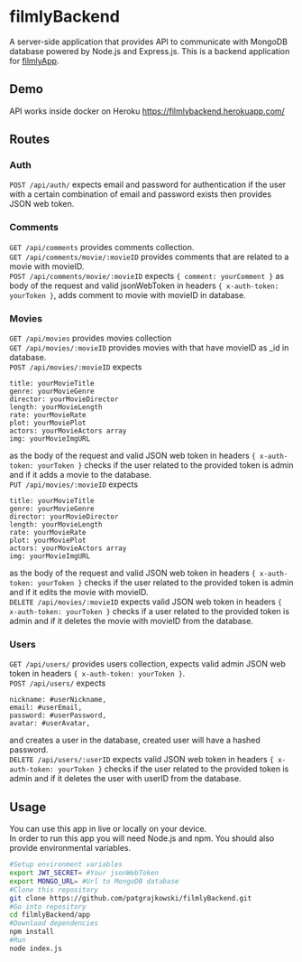 # filmlyBackend
A server-side application that provides API to communicate with MongoDB database powered by Node.js and Express.js. This is a backend application for [filmlyApp](https://github.com/patgrajkowski/filmlyApp.git).
## Demo
API works inside docker on Heroku https://filmlybackend.herokuapp.com/
## Routes
### Auth
```POST /api/auth/``` expects email and password for authentication if the user with a certain combination of email and password exists then provides JSON web token.
### Comments
``` GET /api/comments ``` provides comments collection.\
``` GET /api/comments/movie/:movieID ``` provides comments that are related to a movie with movieID.\
``` POST /api/comments/movie/:movieID ``` expects ``` { comment: yourComment } ``` as body of the request and valid jsonWebToken in headers ``` { x-auth-token: yourToken } ```, adds comment to movie with movieID in database.
### Movies
``` GET /api/movies ``` provides movies collection\
``` GET /api/movies/:movieID ``` provides movies with that have movieID as _id in database.\
``` POST /api/movies/:movieID ``` expects 
```  
title: yourMovieTitle
genre: yourMovieGenre
director: yourMovieDirector
length: yourMovieLength
rate: yourMovieRate
plot: yourMoviePlot
actors: yourMovieActors array
img: yourMovieImgURL
``` 
as the body of the request and valid JSON web token in headers ``` { x-auth-token: yourToken } ``` checks if the user related to the provided token is admin and if it adds a movie to the database.\
``` PUT /api/movies/:movieID ``` expects 
```  
title: yourMovieTitle
genre: yourMovieGenre
director: yourMovieDirector
length: yourMovieLength
rate: yourMovieRate
plot: yourMoviePlot
actors: yourMovieActors array
img: yourMovieImgURL
``` 
as the body of the request and valid JSON web token in headers ``` { x-auth-token: yourToken } ``` checks if the user related to the provided token is admin and if it edits the movie with movieID.\
``` DELETE /api/movies/:movieID ``` expects valid JSON web token in headers ``` { x-auth-token: yourToken } ``` checks if a user related to the provided token is admin and if it deletes the movie with movieID from the database.
### Users
``` GET /api/users/ ``` provides users collection, expects valid admin JSON web token in headers ``` { x-auth-token: yourToken } ```.\
``` POST /api/users/ ``` expects 
```
nickname: #userNickname,
email: #userEmail,
password: #userPassword,
avatar: #userAvatar,
```
and creates a user in the database, created user will have a hashed password.\
``` DELETE /api/users/:userID ```  expects valid JSON web token in headers ``` { x-auth-token: yourToken } ``` checks if the user related to the provided token is admin and if it deletes the user with userID from the database.
## Usage
You can use this app in live or locally on your device.\
In order to run this app you will need Node.js and npm. You should also provide environmental variables.
```bash
#Setup environment variables
export JWT_SECRET= #Your jsonWebToken
export MONGO_URL= #Url to MongoDB database
#Clone this repository
git clone https://github.com/patgrajkowski/filmlyBackend.git
#Go into repository
cd filmlyBackend/app
#Download dependencies
npm install
#Run
node index.js
```
